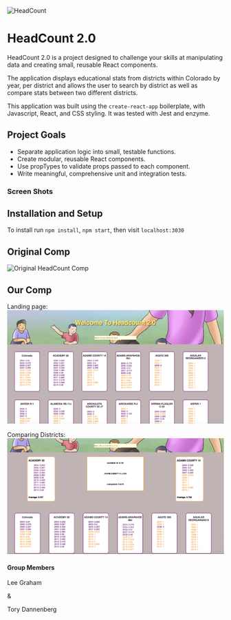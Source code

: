![HeadCount](https://i.imgur.com/eSJ3lxU.png "headcount logo")
# HeadCount 2.0 

HeadCount 2.0 is a project designed to challenge your skills at manipulating data and creating small, reusable React components.  

The application displays educational stats from districts within Colorado by year, per district and allows the user to search by district as well as compare stats between two different districts.

This application was built using the `create-react-app` boilerplate, with Javascript, React, and CSS styling. It was tested with Jest and enzyme.

## Project Goals

* Separate application logic into small, testable functions.
* Create modular, reusable React components.
* Use propTypes to validate props passed to each component.
* Write meaningful, comprehensive unit and integration tests.


### Screen Shots

## Installation and Setup
To install run `npm install`, `npm start`, then visit `localhost:3030`

## Original Comp
![Original HeadCount Comp](https://camo.githubusercontent.com/9634c098661def5c80db623422919e9839e4a7bc/687474703a2f2f692e696d6775722e636f6d2f477a684f32454f2e706e67 "original comp")

## Our Comp
Landing page:
![Our Headcount Comp](./images/landing-page.png "Headcount landing page screenshot")

Comparing Districts:
![Our Headcount Comp](./images/comparing-cards.png "Headcount screenshot with districts comparison")


#### Group Members
Lee Graham

&

Tory Dannenberg
